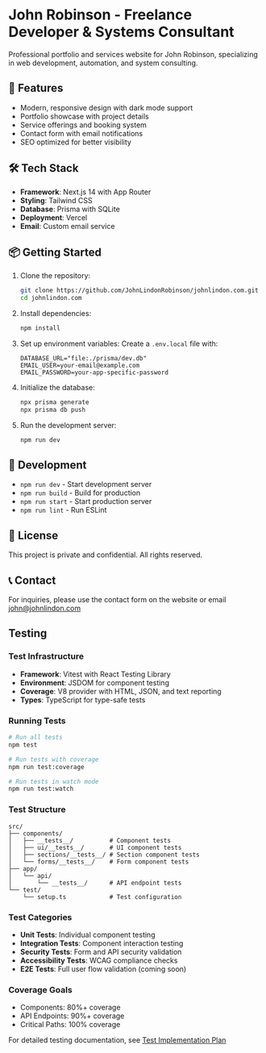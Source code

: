 # John Robinson - Freelance Developer & Systems Consultant

Professional portfolio and services website for John Robinson, specializing in web development, automation, and system consulting.

## 🚀 Features

- Modern, responsive design with dark mode support
- Portfolio showcase with project details
- Service offerings and booking system
- Contact form with email notifications
- SEO optimized for better visibility

## 🛠 Tech Stack

- **Framework**: Next.js 14 with App Router
- **Styling**: Tailwind CSS
- **Database**: Prisma with SQLite
- **Deployment**: Vercel
- **Email**: Custom email service

## 📦 Getting Started

1. Clone the repository:
   ```bash
   git clone https://github.com/JohnLindonRobinson/johnlindon.com.git
   cd johnlindon.com
   ```

2. Install dependencies:
   ```bash
   npm install
   ```

3. Set up environment variables:
   Create a `.env.local` file with:
   ```
   DATABASE_URL="file:./prisma/dev.db"
   EMAIL_USER=your-email@example.com
   EMAIL_PASSWORD=your-app-specific-password
   ```

4. Initialize the database:
   ```bash
   npx prisma generate
   npx prisma db push
   ```

5. Run the development server:
   ```bash
   npm run dev
   ```

## 🔧 Development

- `npm run dev` - Start development server
- `npm run build` - Build for production
- `npm run start` - Start production server
- `npm run lint` - Run ESLint

## 📝 License

This project is private and confidential. All rights reserved.

## 📞 Contact

For inquiries, please use the contact form on the website or email john@johnlindon.com

## Testing

### Test Infrastructure
- **Framework**: Vitest with React Testing Library
- **Environment**: JSDOM for component testing
- **Coverage**: V8 provider with HTML, JSON, and text reporting
- **Types**: TypeScript for type-safe tests

### Running Tests
```bash
# Run all tests
npm test

# Run tests with coverage
npm run test:coverage

# Run tests in watch mode
npm run test:watch
```

### Test Structure
```
src/
├── components/
│   ├── __tests__/          # Component tests
│   ├── ui/__tests__/       # UI component tests
│   ├── sections/__tests__/ # Section component tests
│   └── forms/__tests__/    # Form component tests
├── app/
│   └── api/
│       └── __tests__/      # API endpoint tests
└── test/
    └── setup.ts            # Test configuration
```

### Test Categories
- **Unit Tests**: Individual component testing
- **Integration Tests**: Component interaction testing
- **Security Tests**: Form and API security validation
- **Accessibility Tests**: WCAG compliance checks
- **E2E Tests**: Full user flow validation (coming soon)

### Coverage Goals
- Components: 80%+ coverage
- API Endpoints: 90%+ coverage
- Critical Paths: 100% coverage

For detailed testing documentation, see [Test Implementation Plan](docs/testing/test-implementation-plan.md) 